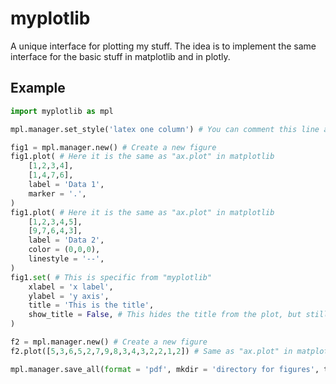 # myplotlib

A unique interface for plotting my stuff. The idea is to implement the same interface for the basic stuff in matplotlib and in plotly.

## Example

```Python
import myplotlib as mpl

mpl.manager.set_style('latex one column') # You can comment this line and use the default style

fig1 = mpl.manager.new() # Create a new figure
fig1.plot( # Here it is the same as "ax.plot" in matplotlib
	[1,2,3,4],
	[1,4,7,6],
	label = 'Data 1',
	marker = '.',
)
fig1.plot( # Here it is the same as "ax.plot" in matplotlib
	[1,2,3,4,5],
	[9,7,6,4,3],
	label = 'Data 2',
	color = (0,0,0),
	linestyle = '--',
)
fig1.set( # This is specific from "myplotlib"
	xlabel = 'x label',
	ylabel = 'y axis',
	title = 'This is the title',
	show_title = False, # This hides the title from the plot, but still uses this title for saving the file if you call "mpl.manager.save_all"
)

f2 = mpl.manager.new() # Create a new figure
f2.plot([5,3,6,5,2,7,9,8,3,4,3,2,2,1,2]) # Same as "ax.plot" in matplotlib

mpl.manager.save_all(format = 'pdf', mkdir = 'directory for figures', timestamp = True)
```
